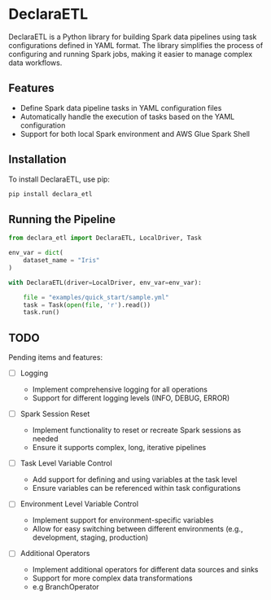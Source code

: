 # DeclaraETL

DeclaraETL is a Python library for building Spark data pipelines using task configurations defined in YAML format. The library simplifies the process of configuring and running Spark jobs, making it easier to manage complex data workflows.

## Features

- Define Spark data pipeline tasks in YAML configuration files
- Automatically handle the execution of tasks based on the YAML configuration
- Support for both local Spark environment and AWS Glue Spark Shell

## Installation

To install DeclaraETL, use pip:
```sh
pip install declara_etl
```


## Running the Pipeline
```py
from declara_etl import DeclaraETL, LocalDriver, Task

env_var = dict(
    dataset_name = "Iris"
)

with DeclaraETL(driver=LocalDriver, env_var=env_var):

    file = "examples/quick_start/sample.yml"
    task = Task(open(file, 'r').read())
    task.run()

```

## TODO

Pending items and features:

- [ ] Logging
  - Implement comprehensive logging for all operations
  - Support for different logging levels (INFO, DEBUG, ERROR)

- [ ] Spark Session Reset
  - Implement functionality to reset or recreate Spark sessions as needed
  - Ensure it supports complex, long, iterative pipelines

- [ ] Task Level Variable Control
  - Add support for defining and using variables at the task level
  - Ensure variables can be referenced within task configurations

- [ ] Environment Level Variable Control
  - Implement support for environment-specific variables
  - Allow for easy switching between different environments (e.g., development, staging, production)

- [ ] Additional Operators
  - Implement additional operators for different data sources and sinks
  - Support for more complex data transformations
  - e.g BranchOperator
